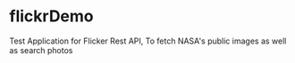 # flickrDemo
Test Application for Flicker Rest API, To fetch NASA's public images as well as search photos
